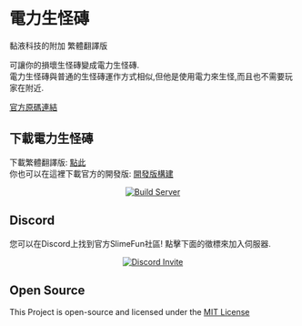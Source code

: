 # 電力生怪磚
黏液科技的附加 繁體翻譯版

可讓你的損壞生怪磚變成電力生怪磚.<br>
電力生怪磚與普通的生怪磚運作方式相似,但他是使用電力來生怪,而且也不需要玩家在附近.

[官方原碼連結](https://github.com/TheBusyBiscuit/ElectricSpawners)

## 下載電力生怪磚
下載繁體翻譯版: [點此](https://github.com/xMikux/ElectricSpawners/releases)<br>
你也可以在這裡下載官方的開發版: [開發版構建](https://thebusybiscuit.github.io/builds/TheBusyBiscuit/ElectricSpawners/master/)
<p align="center">
  <a href="https://thebusybiscuit.github.io/builds/TheBusyBiscuit/ElectricSpawners/master/">
    <img src="https://thebusybiscuit.github.io/builds/TheBusyBiscuit/ElectricSpawners/master/badge.svg" alt="Build Server"/>
  </a>
</p>

## Discord
您可以在Discord上找到官方SlimeFun社區! 點擊下面的徵標來加入伺服器.
<p align="center">
  <a href="https://discord.gg/fsD4Bkh">
    <img src="https://img.shields.io/discord/565557184348422174?color=7289DA&label=Discord&style=for-the-badge" alt="Discord Invite"/>
  </a>
</p>

## Open Source
This Project is open-source and licensed under the [MIT License](https://github.com/TheBusyBiscuit/ElectricSpawners/blob/master/LICENSE)
